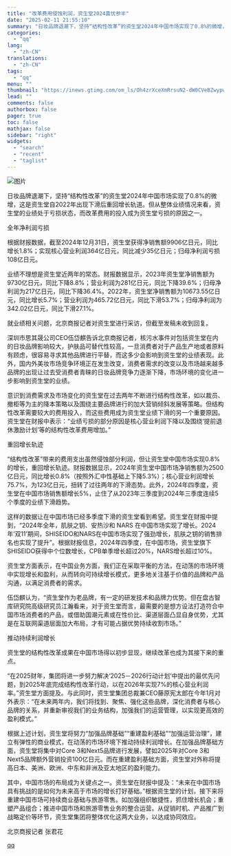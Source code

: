 ```yaml
---
title: "改革费用侵蚀利润，资生堂2024喜忧参半"
date: "2025-02-11 21:55:10"
summary: "日妆品牌退潮下，坚持“结构性改革”的资生堂2024年中国市场实现了0.8%的微增，这是资生堂自202..."
categories:
  - "qq"
lang:
  - "zh-CN"
translations:
  - "zh-CN"
tags:
  - "qq"
menu: ""
thumbnail: "https://inews.gtimg.com/om_ls/Oh4zrXceXmRrsuN2-dW0CVeBZwypwL1sthLKc7awc7h7YAA_640360/0"
lead: ""
comments: false
authorbox: false
pager: true
toc: false
mathjax: false
sidebar: "right"
widgets:
  - "search"
  - "recent"
  - "taglist"
---
```


![图片](https://inews.gtimg.com/om_bt/Opgecuc-CLxyYWQpnRnJbSK4dMOUWmmC0a_R7YXqmnSQEAA/641)

日妆品牌退潮下，坚持“结构性改革”的资生堂2024年中国市场实现了0.8%的微增，这是资生堂自2022年出现下滑后重回增长轨道。但从整体业绩情况来看，资生堂的业绩处于亏损状态，而改革费用的投入成为资生堂亏损的原因之一。

全年净利润亏损

根据财报数据，截至2024年12月31日，资生堂获得净销售额9906亿日元，同比增长1.8%；实现核心营业利润364亿日元，同比减少35亿日元；归母净利润亏损108亿日元。

业绩不理想是资生堂近两年的常态。财报数据显示，2023年资生堂净销售额为9730亿日元，同比下降8.8%；营业利润为281亿日元，同比下降39.6%；归母净利润为217亿日元，同比下降36.4%‌。‌2022年，资生堂净销售额为10673.55亿日元‌，同比增长5.7%‌；营业利润为465.72亿日元，同比下滑53.7%；归母净利润为342.02亿日元，同比下滑27.1%‌。

就业绩相关问题，北京商报记者对资生堂进行采访，但截至发稿未收到回复。

深圳市思其晟公司CEO伍岱麒告诉北京商报记者，核污水事件对包括资生堂在内的日妆品牌影响较大，护肤品可替代性较高，一旦消费者对于产品生产地或者原料有顾虑，很容易寻求其他品牌进行平替，而这多少会影响到资生堂的业绩表现。此外，国内外美妆市场竞争环境正在发生改变，消费者需求的改变以及市场越来越多品牌的出现让过去受消费者青睐的日妆品牌竞争力逐渐下降，市场环境的变化进一步影响到资生堂的业绩。

意识到消费需求及市场变化的资生堂在过去两年不断进行结构性改革，如以裁员、撤柜等为主的降本策略以及围绕主要品牌进行的加大营销倾斜发展等策略。但结构性改革需要较大的费用投入，而这些费用成为资生堂业绩下滑的另一个重要原因。资生堂在财报中表示：“业绩亏损的部分原因是核心营业利润下降以及围绕‘提前退休激励计划’等的结构性改革费用增加。”

重回增长轨迹

“结构性改革”带来的费用支出虽然侵蚀部分利润，但让资生堂中国市场实现0.8%的增长，重回增长轨迹。财报数据显示，2024年资生堂中国市场净销售额为2500亿日元，同比增长0.8%（按照外汇中性基础上下降5.3%）；核心营业利润增长75.7%，为123亿日元，扭转了过往两年的下滑态势。此外，2024年四季度，资生堂在中国市场销售额增长5%，止住了从2023年三季度到2024年三季度连续5个季度的业绩下滑趋势。

这样的数据让在中国市场已经多季度下滑的资生堂看到希望。资生堂在财报中提到，“2024年全年，肌肤之钥、安热沙和 NARS 在中国市场实现了增长。2024年‘双11’期间，SHISEIDO和NARS在中国市场实现了强劲增长，肌肤之钥的销售排名也实现了提升”。根据财报信息，2024年四季度，在中国市场，资生堂旗下SHISEIDO获得中个位数增长，CPB单季增长超过20%，NARS增长超过10%。

资生堂方面表示，在中国业务方面，我们正在采取平衡的方法，在动荡的市场环境中实现增长和盈利，从而转向可持续增长模式，更多地关注基于价值的品牌和产品沟通，以满足消费者的需求。

伍岱麒认为，“资生堂作为老品牌，有一定的研发技术和品牌力优势。但在盘古智库研究院高级研究员江瀚看来，对于资生堂而言，最需要的是想方设法打造符合中国市场消费者的产品，或借助国潮元素或在性价比、渠道层面凸显自身优势，尤其是在互联网渠道层面加大布局，才有可能占据优势持续收割市场。”

推动持续利润增长

资生堂的结构性改革成果在中国市场得以初步显现，继续改革也成为其接下来的重点。

“在2025财年，集团将进一步努力解决‘2025－2026行动计划’中提出的最优先问题，到2025年底完成结构性改革行动，以在2026年实现7%的核心营业利润率。”资生堂方面提及。与此同时，资生堂集团总裁兼CEO藤原宪太郎在今年1月对外表示：“在未来两年内，我们将找到、聚焦、强化这些品牌，深化消费者与核心品牌的关系，并重新审视我们的业务结构，加强我们的运营管理，以实现更高效的盈利模式。”

根据上述计划，资生堂将努力“加强品牌基础”“重建盈利基础”“加强运营治理”，建立有弹性的商业模式，在动荡的市场环境下推动持续利润增长。在加强品牌基础方面，资生堂将集中对Core 3和Next5品牌进行发展，譬如2025年对Core 3和Next5品牌额外营销投资100亿日元。而在重建盈利基础方面，资生堂对外称将提高日本、美洲、欧洲、中东和非洲及亚太地区的盈利能力。

其中，中国市场的布局成为关键点之一。资生堂在财报中提及：“未来在中国市场具有挑战的是如何为未来高于市场的增长打好基础。”根据资生堂的计划，接下来将重建中国市场可持续商业基础与旅游零售。如加强组织敏捷性，抓住增长机会；重塑产品组合；推进中国市场和旅游零售业务的整合运营。从促销时机、产品推广到战略定价等环节，资生堂集团将整体优化这两大业务，以达成协同效应。

北京商报记者 张君花

[qq](https://new.qq.com/rain/a/20250211A08PG100)
